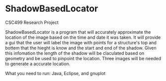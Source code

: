 # ShadowBasedLocator
CSC499 Research Project

ShadowBasedLocator is a program that will accurately approximate the location
of the image based on the time and date it was taken. It will provide a gui 
that the user will label the image with points for a structure's top and bottem
that the hieght is know and the start and end of the shadow. Given this
infomation the length of the shadow will be claculated based on geometry and 
be used to pinpoint the location. Three images will be needed to generate a
accurate location. 

What you need to run:
Java, Eclipse, and gnuplot
